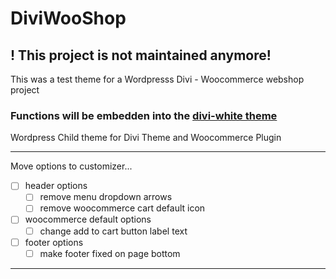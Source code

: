 # DiviWooShop

## ! This project is not maintained anymore!
This was a test theme for a Wordpresss Divi - Woocommerce webshop project

### Functions will be embedden into the [divi-white theme](https://github.com/webbouwer/Divi-White)

Wordpress Child theme for Divi Theme and Woocommerce Plugin

--- 

Move options to customizer...
- [ ] header options
    - [ ] remove menu dropdown arrows
    - [ ] remove woocommerce cart default icon
    
- [ ] woocommerce default options
    - [ ] change add to cart button label text

- [ ] footer options
    - [ ] make footer fixed on page bottom

---
